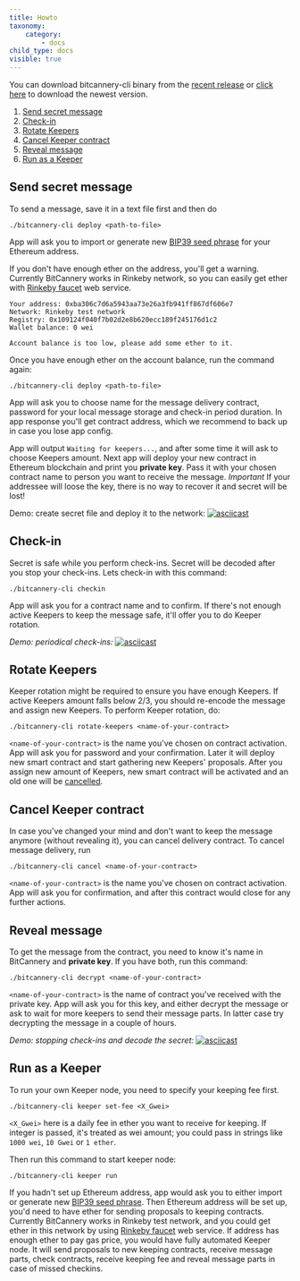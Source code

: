 ```yaml
---
title: Howto
taxonomy:
    category:
        - docs
child_type: docs
visible: true
---
```


You can download bitcannery-cli binary from the [recent release](https://github.com/bitcannery/bitcannery-cli/releases/latest/) or [click here](https://github.com/bitcannery/bitcannery-cli/releases/download/demo/bitcannery-cli) to download the newest version.

1.  [Send secret message](#send-message)
2.  [Check-in](#delay-message)
3.  [Rotate Keepers](#rotate-keepers)
4.  [Cancel Keeper contract](#cancel-message)
5.  [Reveal message](#read-message)
6.  [Run as a Keeper](#run-keeping-client)

## Send secret message

To send a message, save it in a text file first and then do

```
./bitcannery-cli deploy <path-to-file>
```

App will ask you to import or generate new [BIP39 seed phrase](https://github.com/bitcoin/bips/blob/master/bip-0039.mediawiki) for your Ethereum address.

If you don't have enough ether on the address, you'll get a warning. Currently BitCannery works in Rinkeby network, so you can easily get ether with [Rinkeby faucet](https://www.rinkeby.io/#faucet) web service.

```
Your address: 0xba306c7d6a5943aa73e26a3fb941ff867df606e7
Network: Rinkeby test network
Registry: 0x109124f040f7b02d2e8b620ecc189f245176d1c2
Wallet balance: 0 wei

Account balance is too low, please add some ether to it.
```

Once you have enough ether on the account balance, run the command again:

```
./bitcannery-cli deploy <path-to-file>
```

App will ask you to choose name for the message delivery contract, password for your local message storage and check-in period duration. In app response you'll get contract address, which we recommend to back up in case you lose app config.

App will output `Waiting for keepers...`, and after some time it will ask to choose Keepers amount. Next app will deploy your new contract in Ethereum blockchain and print you **private key**. Pass it with your chosen contract name to person you want to receive the message. *Important* If your addressee will loose the key, there is no way to recover it and secret will be lost!

Demo: create secret file and deploy it to the network: [![asciicast](https://asciinema.org/a/3VqnAUpnAhKoyzeSAUuHEHdJq.png)](https://asciinema.org/a/3VqnAUpnAhKoyzeSAUuHEHdJq)

## Check-in

Secret is safe while you perform check-ins. Secret will be decoded after you stop your check-ins. Lets check-in with this command:

```
./bitcannery-cli checkin
```

App will ask you for a contract name and to confirm. If there's not enough active Keepers to keep the message safe, it'll offer you to do Keeper rotation.

_Demo: periodical check-ins:_
[![asciicast](https://asciinema.org/a/i3nrhIOSr5Awufo5bgpvkdlWA.png)](https://asciinema.org/a/i3nrhIOSr5Awufo5bgpvkdlWA)

## Rotate Keepers

Keeper rotation might be required to ensure you have enough Keepers. If active Keepers amount falls below 2/3, you should re-encode the message and assign new Keepers. To perform Keeper rotation, do:

```
./bitcannery-cli rotate-keepers <name-of-your-contract>
```

`<name-of-your-contract>` is the name you've chosen on contract activation. App will ask you for password and your confirmation. Later it will deploy new smart contract and start gathering new Keepers' proposals. After you assign new amount of Keepers, new smart contract will be activated and an old one will be [cancelled](#cancel-message).

## Cancel Keeper contract

In case you've changed your mind and don't want to keep the message anymore (without revealing it), you can cancel delivery contract. To cancel message delivery, run

```
./bitcannery-cli cancel <name-of-your-contract>
```

`<name-of-your-contract>` is the name you've chosen on contract activation. App will ask you for confirmation, and after this contract would close for any further actions.

## Reveal message

To get the message from the contract, you need to know it's name in BitCannery and **private key**. If you have both, run this command:

```
./bitcannery-cli decrypt <name-of-your-contract>
```

`<name-of-your-contract>` is the name of contract you've received with the private key. App will ask you for this key, and either decrypt the message or ask to wait for more keepers to send their message parts. In latter case try decrypting the message in a couple of hours.

_Demo: stopping check-ins and decode the secret:_
[![asciicast](https://asciinema.org/a/JmtxqGBAl1cgJAIikAKMcGZsW.png)](https://asciinema.org/a/JmtxqGBAl1cgJAIikAKMcGZsW)

## Run as a Keeper

To run your own Keeper node, you need to specify your keeping fee first.

```
./bitcannery-cli keeper set-fee <X_Gwei>
```

`<X_Gwei>` here is a daily fee in ether you want to receive for keeping. If integer is passed, it's treated as wei amount; you could pass in strings like `1000 wei`, `10 Gwei` or `1 ether`.

Then run this command to start keeper node:

```
./bitcannery-cli keeper run
```

If you hadn't set up Ethereum address, app would ask you to either import or generate new [BIP39 seed phrase](https://github.com/bitcoin/bips/blob/master/bip-0039.mediawiki). Then Ethereum address will be set up, you'd need to have ether for sending proposals to keeping contracts. Currently BitCannery works in Rinkeby test network, and you could get ether in this network by using [Rinkeby faucet](https://www.rinkeby.io/#faucet) web service. If address has enough ether to pay gas price, you would have fully automated Keeper node. It will send proposals to new keeping contracts, receive message parts, check contracts, receive keeping fee and reveal message parts in case of missed checkins.
